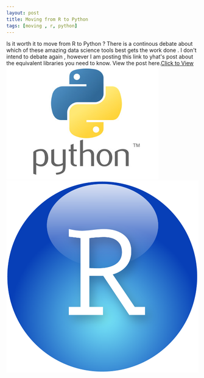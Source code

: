```yaml
---
layout: post
title: Moving from R to Python
tags: [moving , r, python]
---
```


Is it worth it to move from R to Python ? There is a continous debate about which of these amazing data science tools best gets the work done . I don't intend to debate again , however I am posting this link to yhat's post about the equivalent libraries you need to know.
View the post here.[Click to View](http://blog.yhat.com/posts/moving-from-r-to-python.html)
![Python](/img/Software/python.png)   ![R](/img/Software/RstudioImage.png)
